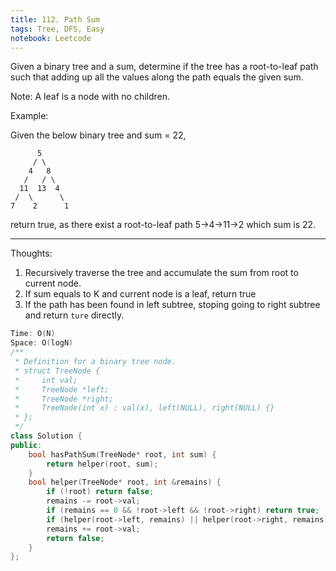 ```yaml
---
title: 112. Path Sum
tags: Tree, DFS, Easy
notebook: Leetcode
---
```


Given a binary tree and a sum, determine if the tree has a root-to-leaf path such that adding up all the values along the path equals the given sum.

Note: A leaf is a node with no children.

Example:

Given the below binary tree and sum = 22,
```
      5
     / \
    4   8
   /   / \
  11  13  4
 /  \      \
7    2      1
```
return true, as there exist a root-to-leaf path 5->4->11->2 which sum is 22.

----------
Thoughts:
1. Recursively traverse the tree and accumulate the sum from root to current node.
2. If sum equals to K and current node is a leaf, return true
3. If the path has been found in left subtree, stoping going to right subtree and return `ture` directly. 

```C++
Time: O(N)
Space: O(logN)
/**
 * Definition for a binary tree node.
 * struct TreeNode {
 *     int val;
 *     TreeNode *left;
 *     TreeNode *right;
 *     TreeNode(int x) : val(x), left(NULL), right(NULL) {}
 * };
 */
class Solution {
public:
    bool hasPathSum(TreeNode* root, int sum) {
        return helper(root, sum);
    }
    bool helper(TreeNode* root, int &remains) {
        if (!root) return false;
        remains -= root->val;
        if (remains == 0 && !root->left && !root->right) return true;
        if (helper(root->left, remains) || helper(root->right, remains)) return true;
        remains += root->val;
        return false;
    }
};
```
